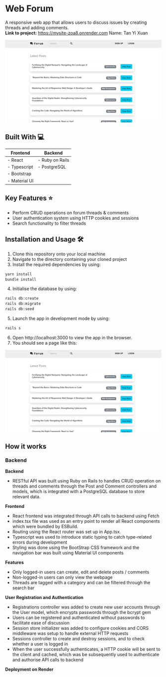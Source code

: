 # Web Forum
A responsive web app that allows users to discuss issues by creating threads and adding comments. <br />
**Link to project:** https://mysite-zoa8.onrender.com
Name: Tan Yi Xuan

![Homepage](images/homepage.png)


## Built With 💻
| **Frontend**  | **Backend**     |
| ------------- | --------------  |
| - React       | - Ruby on Rails |
| - Typescript  | - PostgreSQL    |
| - Bootstrap   |                 |
| - Material UI |                 |
             

## Key Features ⭐
- Perform CRUD operations on forum threads & comments
- User authentication system using HTTP cookies and sessions
- Search functionality to filter threads


## Installation and Usage 🛠️
1. Clone this repository onto your local machine
2. Navigate to the directory containing your cloned project
3. Install the required dependencies by using: 
```bash
yarn install
bundle install
```
4. Initialise the database by using:
```bash
rails db:create
rails db:migrate
rails db:seed
```
5. Launch the app in development mode by using:
```bash
rails s
```
6. Open http://localhost:3000 to view the app in the browser.
7. You should see a page like this:

![Homepage](images/homepage.png)

## How it works
### Backend
**Backend**
- RESTful API was built using Ruby on Rails to handles CRUD operation on threads and comments through the Post and Comment controllers and models, which is integrated with a PostgreSQL database to store relevant data.

**Frontend**
- React frontend was integrated through API calls to backend using Fetch
- index.tsx file was used as an entry point to render all React components which were bundled by ESBuild.
- Routing using the React router was set up in App.tsx.
- Typescript was used to introduce static typing to catch type-related errors during development
- Styling was done using the BootStrap CSS framework and the navigation bar was built using Material UI components

**Features**
- Only logged-in users can create, edit and delete posts / comments
- Non-logged-in users can only view the webpage
- Threads are tagged with a category and can be filtered through the search bar

**User Registration and Authentication**
- Registrations controller was added to create new user accounts through the User model, which encrypts passwords through the bcrypt gem
- Users can be registered and authenticated without passwords to facilitate ease of discussion
- Session store initializer was added to configure cookies and CORS middleware was setup to handle external HTTP requests
- Sessions controller to create and destroy sessions, and to check whether a user is logged in
- When the user successfully authenticates, a HTTP cookie will be sent to the client and cached, which was be subsequently used to authenticate and authorise API calls to backend

**Deployment on Render**